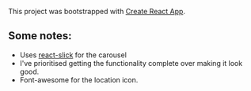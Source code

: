 This project was bootstrapped with [Create React App](https://github.com/facebookincubator/create-react-app).


## Some notes: 

- Uses [react-slick](https://react-slick.neostack.com/) for the carousel 
- I've prioritised getting the functionality complete over making it look good. 
- Font-awesome for the location icon. 